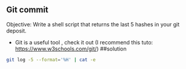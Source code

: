## Git commit 
Objective: Write a shell script that returns the last 5 hashes in your git deposit.
- Git is a useful tool , check it out (I recommend this tuto: https://www.w3schools.com/git/)
##solution 
```sh
git log -5 --format='%H' | cat -e
```
